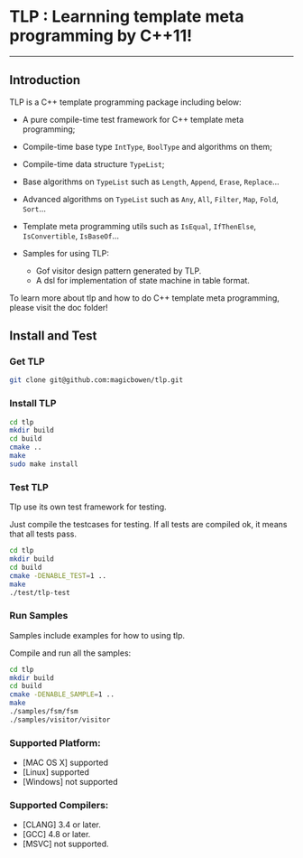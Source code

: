 # TLP : Learnning template meta programming by C++11!

***

## Introduction

TLP is a C\++ template programming package including below:

- A pure compile-time test framework for C\++ template meta programming;

- Compile-time base type `IntType`, `BoolType` and algorithms on them;

- Compile-time data structure `TypeList`;

- Base algorithms on `TypeList` such as  `Length`, `Append`, `Erase`, `Replace`...

- Advanced algorithms on `TypeList` such as  `Any`, `All`, `Filter`, `Map`, `Fold`, `Sort`...

- Template meta programming utils such as `IsEqual`, `IfThenElse`, `IsConvertible`, `IsBaseOf`...

- Samples for using TLP:

	- Gof visitor design pattern generated by TLP.
	- A dsl for implementation of state machine in table format.

To learn more about tlp and how to do C\++ template meta programming,  please visit the doc folder!

## Install and Test

### Get TLP

~~~ bash
git clone git@github.com:magicbowen/tlp.git
~~~

### Install TLP

~~~bash
cd tlp
mkdir build
cd build
cmake ..
make
sudo make install
~~~

### Test TLP

Tlp use its own test framework for testing.  

Just compile the testcases for testing. If all tests are compiled ok, it means that all tests pass.

~~~ bash
cd tlp
mkdir build
cd build
cmake -DENABLE_TEST=1 ..
make
./test/tlp-test
~~~

### Run Samples

Samples include examples for how to using tlp. 

Compile and run all the samples:

~~~ bash
cd tlp
mkdir build
cd build
cmake -DENABLE_SAMPLE=1 ..
make
./samples/fsm/fsm
./samples/visitor/visitor
~~~

### Supported Platform:

- [MAC OS X] supported
- [Linux] supported
- [Windows] not supported

### Supported Compilers:

- [CLANG] 3.4 or later.
- [GCC] 4.8 or later.
- [MSVC] not supported.
